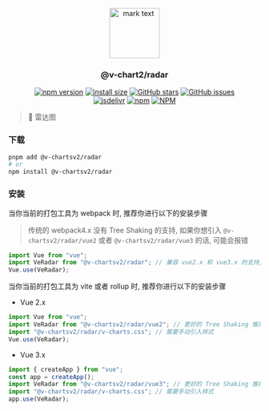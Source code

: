 <p align="center">
<img src="https://raw.githubusercontent.com/denaro-org/v-charts2/main/docs/.vuepress/public/favicon.ico" alt="mark text" width="100" height="100">
</p>

<h3 align="center">@v-chart2/radar</h3>

<p align="center">
  <a href="https://www.npmjs.com/package/@v-chartsv2/radar" target="_blank"><img alt="npm version" src="https://img.shields.io/npm/v/@v-chartsv2/radar"></a>
  <a href="https://packagephobia.com/result?p=@v-chartsv2/radar" target="_blank"><img alt="install size" src="https://packagephobia.now.sh/badge?p=@v-chartsv2/radar"></a>
  <a href="https://github.com/denaro-org/v-charts2/stargazers" target="_blank"><img alt="GitHub stars" src="https://img.shields.io/github/stars/denaro-org/v-charts2"></a>
  <a href="https://github.com/denaro-org/v-charts2/issues" target="_blank"><img alt="GitHub issues" src="https://img.shields.io/github/issues/denaro-org/v-charts2"></a>
  <br />
<a href="https://www.jsdelivr.com/package/npm/@v-chartsv2/radar" target="_blank"><img alt="jsdelivr" src="https://data.jsdelivr.com/v1/package/npm/@v-chartsv2/radar/badge"></a>
  <a href="https://www.npmjs.com/package/@v-chartsv2/radar" target="_blank"><img alt="npm" src="https://img.shields.io/node/v/@v-chartsv2/radar"></a>
  <a href="https://github.com/denaro-org/v-charts2/blob/main/LICENSE" target="_blank"><img alt="NPM" src="https://img.shields.io/npm/l/@v-chartsv2/radar"></a>
</p>

> :tada: 雷达图

### 下载

```bash
pnpm add @v-chartsv2/radar
# or
npm install @v-chartsv2/radar
```

### 安装

当你当前的打包工具为 webpack 时, 推荐你进行以下的安装步骤

> 传统的 webpack4.x 没有 Tree Shaking 的支持, 如果你想引入 `@v-chartsv2/radar/vue2` 或者 `@v-chartsv2/radar/vue3` 的话, 可能会报错

```javascript
import Vue from "vue";
import VeRadar from "@v-chartsv2/radar"; // 兼容 vue2.x 和 vue3.x 的支持, 将会自动加载支持 vue2.x 的支持包或者支持 vue3.x 的支持包
Vue.use(VeRadar);
```

当你当前的打包工具为 vite 或者 rollup 时, 推荐你进行以下的安装步骤

- Vue 2.x

```javascript
import Vue from "vue";
import VeRadar from "@v-chartsv2/radar/vue2"; // 更好的 Tree Shaking 推荐引入 vue2.x 的专属支持包
import "@v-chartsv2/radar/v-charts.css"; // 需要手动引入样式
Vue.use(VeRadar);
```

- Vue 3.x

```javascript
import { createApp } from "vue";
const app = createApp();
import VeRadar from "@v-chartsv2/radar/vue3"; // 更好的 Tree Shaking 推荐引入 vue3.x 的专属支持包
import "@v-chartsv2/radar/v-charts.css"; // 需要手动引入样式
app.use(VeRadar);
```
